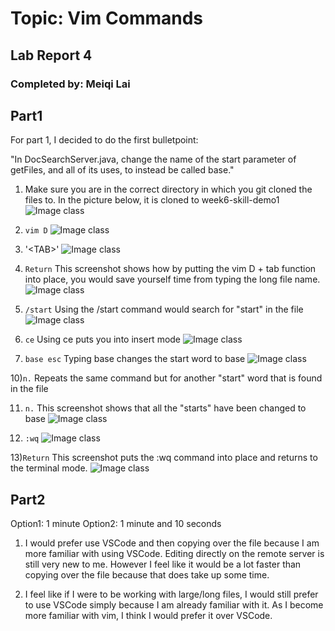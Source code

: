 # Topic:  Vim Commands
## Lab Report 4
### Completed by: Meiqi Lai

## Part1
For part 1, I decided to do the first bulletpoint: 

"In DocSearchServer.java, change the name of the start parameter of getFiles, and all of its uses, to instead be called base."

1) Make sure you are in the correct directory in which you git cloned the files to. In the picture below, it is cloned to week6-skill-demo1
![Image class](4/1.png)

2) `vim D`
![Image class](4/2.png)

3) '<TAB<TABB>>'
![Image class](4/3.png)

4) `Return`
This screenshot shows how by putting the vim D + tab function into place, you would save yourself time from typing the long file name.
![Image class](4/4.png)

5) `/start`
Using the /start command would search for "start" in the file
![Image class](4/5.png)

7) `ce`
Using ce puts you into insert mode
![Image class](4/8.png)

8) `base esc`
Typing base changes the start word to base
![Image class](4/9.png)

10)` n. `
Repeats the same command but for another "start" word that is found in the file

11) `n.`
This screenshot shows that all the "starts" have been changed to base
![Image class](4/10.png)

12) `:wq`
![Image class](4/13.png)

13)`Return`
This screenshot puts the :wq command into place and returns to the terminal mode. 
![Image class](4/14.png) 

## Part2
Option1: 1 minute 
Option2: 1 minute and 10 seconds

1) I would prefer use VSCode and then copying over the file because I am more familiar with using VSCode. Editing directly on the remote server is still very new to me. However I feel like it would be a lot faster than copying over the file because that does take up some time. 

2) I feel like if I were to be working with large/long files, I would still prefer to use VSCode simply because I am already familiar with it. As I become more familiar with vim, I think I would prefer it over VSCode. 